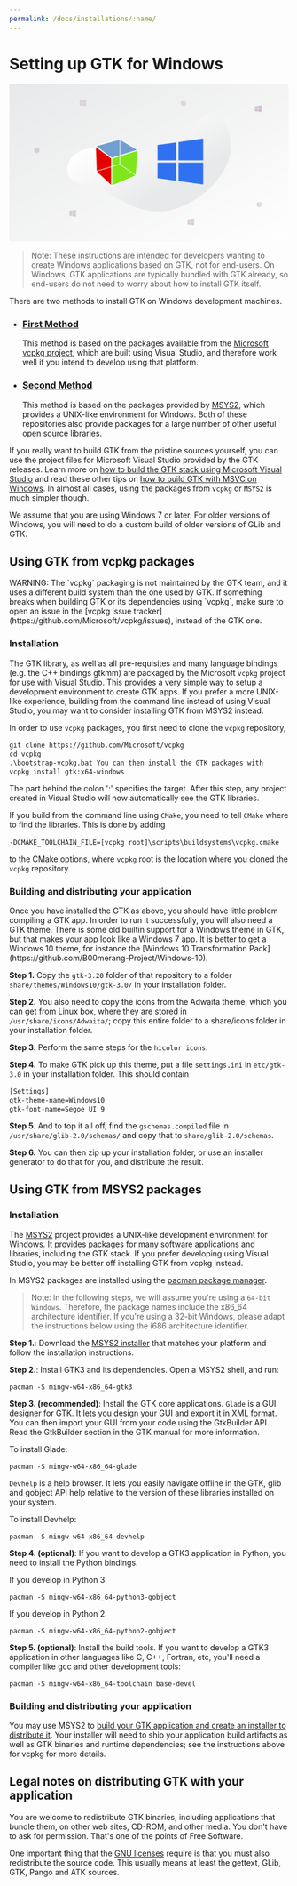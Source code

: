 ```yaml
---
permalink: /docs/installations/:name/
---
```

# Setting up GTK for Windows

![GTK and Windows](/assets/img/docs/docs-gtk-windows.png)

> Note: These instructions are intended for developers wanting to create Windows applications based on GTK, not for end-users. On Windows, GTK applications are typically bundled with GTK already, so end-users do not need to worry about how to install GTK itself.

There are two methods to install GTK on Windows development machines.

* ### [First Method](#using-gtk-from-vcpkg-packages)
  This method is based on the packages available from the [Microsoft vcpkg project](https://docs.microsoft.com/en-us/cpp/vcpkg), which are built using Visual Studio, and therefore work well if you intend to develop using that platform.
* ### [Second Method](#using-gtk-from-msys2-packages)
  This method is based on the packages provided by [MSYS2](https://www.msys2.org/), which provides a UNIX-like environment for Windows. Both of these repositories also provide packages for a large number of other useful open source libraries.

If you really want to build GTK from the pristine sources yourself, you can use the project files for Microsoft Visual Studio provided by the GTK releases. Learn more on [how to build the GTK stack using Microsoft Visual Studio](https://wiki.gnome.org/Projects/GTK/Win32/MSVCCompilationOfGTKStack) and read these other tips on [how to build GTK with MSVC on Windows](https://blogs.gnome.org/nacho/2015/02/19/building-gtk-3-with-msvc-2013/). In almost all cases, using the packages from `vcpkg` or `MSYS2` is much simpler though.

We assume that you are using Windows 7 or later. For older versions of Windows, you will need to do a custom build of older versions of GLib and GTK.

## Using GTK from vcpkg packages

<div class="alert alert-warning">
WARNING: The `vcpkg` packaging is not maintained by the GTK team, and it uses a different build system than the one used by GTK. If something breaks when building GTK or its dependencies using `vcpkg`, make sure to open an issue in the [vcpkg issue tracker](https://github.com/Microsoft/vcpkg/issues), instead of the GTK one.
</div>

### Installation

The GTK library, as well as all pre-requisites and many language bindings (e.g. the C++ bindings gtkmm) are packaged by the Microsoft `vcpkg` project for use with Visual Studio. This provides a very simple way to setup a development environment to create GTK apps. If you prefer a more UNIX-like experience, building from the command line instead of using Visual Studio, you may want to consider installing GTK from MSYS2 instead.

In order to use `vcpkg` packages, you first need to clone the `vcpkg` repository,

```
git clone https://github.com/Microsoft/vcpkg
cd vcpkg
.\bootstrap-vcpkg.bat You can then install the GTK packages with
vcpkg install gtk:x64-windows
```

The part behind the colon ':' specifies the target. After this step, any project created in Visual Studio will now automatically see the GTK libraries.

If you build from the command line using `CMake`, you need to tell `CMake` where to find the libraries. This is done by adding 

`-DCMAKE_TOOLCHAIN_FILE=[vcpkg root]\scripts\buildsystems\vcpkg.cmake`

to the CMake options, where `vcpkg` root is the location where you cloned the `vcpkg` repository.

### Building and distributing your application

<div class="alert alert-success">
Once you have installed the GTK as above, you should have little problem compiling a GTK app. In order to run it successfully, you will also need a GTK theme. There is some old builtin support for a Windows theme in GTK, but that makes your app look like a Windows 7 app. It is better to get a Windows 10 theme, for instance the [Windows 10 Transformation Pack](https://github.com/B00merang-Project/Windows-10).
</div>

**Step 1.** Copy the `gtk-3.20` folder of that repository to a folder `share/themes/Windows10/gtk-3.0/` in your installation folder.

**Step 2.** You also need to copy the icons from the Adwaita theme, which you can get from Linux box, where they are stored in `/usr/share/icons/Adwaita/`; copy this entire folder to a share/icons folder in your installation folder.

**Step 3.** Perform the same steps for the `hicolor icons`.

**Step 4.** To make GTK pick up this theme, put a file 
`settings.ini` in `etc/gtk-3.0` in your installation folder. This should contain
```
[Settings]
gtk-theme-name=Windows10
gtk-font-name=Segoe UI 9
```

**Step 5.** And to top it all off, find the `gschemas.compiled` file in `/usr/share/glib-2.0/schemas/` and copy that to `share/glib-2.0/schemas`.

**Step 6.** You can then zip up your installation folder, or use an installer generator to do that for you, and distribute the result.

## Using GTK from MSYS2 packages

### Installation

The [MSYS2](https://msys2.github.io/) project provides a UNIX-like development environment for Windows. It provides packages for many software applications and libraries, including the GTK stack. If you prefer developing using Visual Studio, you may be better off installing GTK from vcpkg instead.

In MSYS2 packages are installed using the [pacman package manager](https://github.com/msys2/msys2/wiki/MSYS2-installation#iv-general-package-management).

> Note: in the following steps, we will assume you're using a `64-bit Windows`. Therefore, the package names include the x86_64 architecture identifier. If you're using a 32-bit Windows, please adapt the instructions below using the i686 architecture identifier.

**Step 1.**: Download the [MSYS2 installer](https://www.msys2.org/) that matches your platform and follow the installation instructions.

**Step 2.**: Install GTK3 and its dependencies. Open a MSYS2 shell, and run:

```
pacman -S mingw-w64-x86_64-gtk3
```

**Step 3. (recommended)**: Install the GTK core applications. `Glade` is a GUI designer for GTK. It lets you design your GUI and export it in XML format. You can then import your GUI from your code using the GtkBuilder API. Read the GtkBuilder section in the GTK manual for more information.

To install Glade:
```
pacman -S mingw-w64-x86_64-glade
```

`Devhelp` is a help browser. It lets you easily navigate offline in the GTK, glib and gobject API help relative to the version of these libraries installed on your system.

To install Devhelp:
```
pacman -S mingw-w64-x86_64-devhelp
```

**Step 4. (optional)**: If you want to develop a GTK3 application in Python, you need to install the Python bindings.

If you develop in Python 3:
```
pacman -S mingw-w64-x86_64-python3-gobject
```

If you develop in Python 2:
```
pacman -S mingw-w64-x86_64-python2-gobject
```

**Step 5. (optional)**: Install the build tools. If you want to develop a GTK3 application in other languages like C, C++, Fortran, etc, you'll need a compiler like gcc and other development tools:
```
pacman -S mingw-w64-x86_64-toolchain base-devel
```

### Building and distributing your application

You may use MSYS2 to [build your GTK application and create an installer to distribute it](https://blogs.gnome.org/nacho/2014/08/01/how-to-build-your-gtk-application-on-windows/). Your installer will need to ship your application build artifacts as well as GTK binaries and runtime dependencies; see the instructions above for vcpkg for more details.

## Legal notes on distributing GTK with your application

You are welcome to redistribute GTK binaries, including applications that bundle them, on other web sites, CD-ROM, and other media. You don't have to ask for permission. That's one of the points of Free Software. 

One important thing that the [GNU licenses](http://www.fsf.org/licenses/licenses.html) require is that you must also redistribute the source code. This usually means at least the gettext, GLib, GTK, Pango and ATK sources.